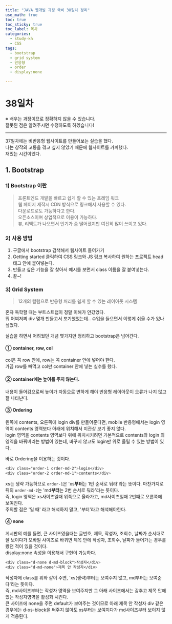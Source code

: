 ```yaml
---
title: "JAVA 웹개발 과정 국비 38일차 정리"
use_math: true
toc: true
toc_sticky: true
toc_label: 목차
categories:
  - study-kh
  - CSS
tags:
  - bootstrap
  - grid system
  - 반응형
  - order
  - display:none

---
```



# 38일차  
※ 배우는 과정이므로 정확하지 않을 수 있습니다.   
잘못된 점은 알려주시면 수정하도록 하겠습니다!  

- - -

37일차에는 비반응형 웹사이트를 만들어보는 실습을 했다.  
나는 창작의 고통을 겪고 싶지 않았기 때문에 웹사이트를 카피했다.  
재밌는 시간이었다.  


## 1. Bootstrap  

### 1) Bootstrap 이란  

> 프론트엔드 개발을 빠르고 쉽게 할 수 있는 프레임 워크  
> 웹 페이지 제작시 CDN 방식으로 링크해서 사용할 수 있다.  
> 다운로드로도 가능하다고 한다.  
> 오픈소스이며 상업적으로 이용이 가능하다.  
> 뷰, 리액트가 나오면서 인기가 좀 떨어졌지만 여전히 많이 쓰이고 있다.  

### 2) 사용 방법  

1. 구글에서 bootstrap 검색해서 웹사이트 들어가기  
2. Getting started 클릭하여 CSS 링크와 JS 링크 복사하여 원하는 프로젝트 head 태그 안에 붙여넣는다.  
3. 만들고 싶은 기능을 잘 찾아서 예시를 보면서 class 이름을 잘 붙여넣는다.  
4. 끝~!  

### 3) Grid System  

> 12개의 컬럼으로 반응형 처리를 쉽게 할 수 있는 레이아웃 시스템  

혼자 독학할 때는 부트스트랩이 정말 이해가 안갔었다.  
뭐 어찌저찌 div 몇개 만들고서 포기했었는데.. 수업을 들으면서 이렇게 쉬울 수가 있나 싶었다.  

실습을 하면서 어려웠던 개념 몇가지만 정리하고 bootstrap은 넘어간다.  

#### ① container, row, col  

col은 꼭 row 안에, row는 꼭 container 안에 넣어야 한다.  
가끔 row를 빼먹고 col만 container 안에 넣는 실수를 했다.  

#### ② container에는 높이를 주지 않는다.  

내용이 들어감으로써 높이가 자동으로 변하게 해야 반응형 레이아웃이 오류가 나지 않고 잘 나타난다.  

#### ③ Ordering  

왼쪽에 contents, 오른쪽에 login div를 만들어준다면, mobile 반응형에서는  login 영역이 contents 영역보다 아래에 위치해서 미관상 보기 좋지 않다.  
login 영역을 contents 영역보다 위에 위치시키려면 기본적으로 contents와 login 의 영역을 바꿔버리는 방법이 있는데, 바꾸지 않고도 login만 위로 올릴 수 있는 방법이 있다.  



바로 Ordering을 이용하는 것이다.  

```css
<div class="order-1 order-md-2">login</div>
<div class="order-2 order-md-1">contents</div>
```

xs는 생략 가능하므로 `order-1`은 'xs**부터**는 1번 순서로 둬라'라는 뜻이다. 마찬가지로 뒤의 `order-md-2`는 'md**부터**는 2번 순서로 둬라'라는 뜻이다.  
즉, login 영역은 xs사이즈일때 위쪽으로 올라가고, md사이즈일때 2번째로 오른쪽에 보여진다.  
주의할 점은 '일 때' 라고 해석하지 말고, '부터'라고 해석해야한다.  

#### ④ none  

게시판의 예를 들면, 큰 사이즈였을때는 글번호, 제목, 작성자, 조회수, 날짜가 순서대로 잘 보이다가 모바일 사이즈로 바뀌면 제목 안에 작성자, 조회수, 날짜가 들어가는 경우를 봤던 적이 있을 것이다.  
display:none 속성을 이용해서 구현이 가능하다.  

```css
<div class="d-none d-md-block">작성자</div>
<div class="d-md-none">제목 안 작성자</div>
```

작성자에 class를 위와 같이 주면, 'xs(생략)부터는 보여주지 않고, md부터는 보여준다'라는 뜻이다.  
즉, md사이즈부터는 작성자 영역을 보여주지만 그 아래 사이즈에서는 감추고 제목 안에 있는 작성자영역을 활성화 시킨다.  
큰 사이즈에 none을 주면 default가 보여주는 것이므로 아래 제목 안 작성자 div 같은 경우에는 d-xs-block을 써주지 않아도 xs부터는 보여지다가 md사이즈부터 보이지 않게 적용된다.  